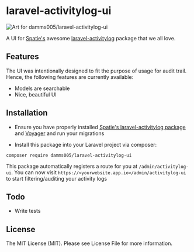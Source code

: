 # laravel-activitylog-ui

![Art for damms005/laravel-activitylog-ui](https://banners.beyondco.de/laravel-activitylog-ui.png?theme=light&packageManager=composer+require&packageName=damms005%2Flaravel-activitylog-ui&pattern=architect&style=style_1&description=A+Voyager-powered+UI+for+the+spatie%2Flaravel-activitylog+package+that+we+all+love%21&md=1&showWatermark=1&fontSize=100px&images=database)

A UI for [Spatie's](https://spatie.be/) awesome [laravel-activitylog](https://github.com/spatie/laravel-activitylog) package that we all love.

## Features

The UI was intentionally designed to fit the purpose of usage for audit trail. Hence, the following features are currently available:

- Models are searchable
- Nice, beautiful UI

## Installation

- Ensure you have properly installed [Spatie's laravel-activitylog package](https://github.com/spatie/laravel-activitylog#installation) and [Voyager](https://github.com/spatie/tcg/voyager) and run your migrations

- Install this package into your Laravel project via composer:

```
composer require damms005/laravel-activitylog-ui
```

This package automatically registers a route for you at `/admin/activitylog-ui`. You can now visit `https://<yourwebsite.app.io>/admin/activitylog-ui` to start filtering/auditing your activity logs

## Todo

- Write tests

## License

The MIT License (MIT). Please see License File for more information.

